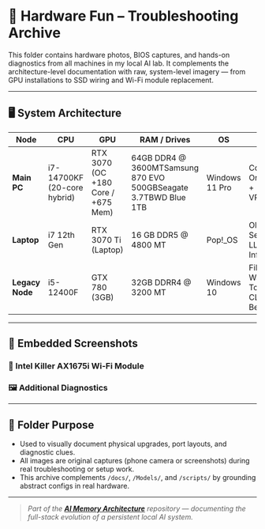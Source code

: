 # 🧰 Hardware Fun – Troubleshooting Archive

This folder contains hardware photos, BIOS captures, and hands-on diagnostics from all machines in my local AI lab. It complements the architecture-level documentation with raw, system-level imagery — from GPU installations to SSD wiring and Wi-Fi module replacement.

---

## 🖥️ System Architecture

| Node            | CPU                         | GPU                                | RAM / Drives                                                    | OS             | Role                                    |
| --------------- | --------------------------- | ---------------------------------- | --------------------------------------------------------------- | -------------- | --------------------------------------- |
| **Main PC**     | i7-14700KF (20-core hybrid) | RTX 3070 (OC +180 Core / +675 Mem) | 64GB DDR4 @ 3600MTSamsung 870 EVO 500GBSeagate 3.7TBWD Blue 1TB | Windows 11 Pro | Core Orchestrator + High-VRAM LLM       |
| **Laptop**      | i7 12th Gen                 | RTX 3070 Ti (Laptop)               | 16 GB DDR5 @ 4800 MT                                            | Pop!\_OS       | Ollama + Secondary LLM Inference        |
| **Legacy Node** | i5-12400F                   | GTX 780 (3GB)                      | 32GB DDRR4 @ 3200 MT                                            | Windows 10     | File Watcher, Tokenizer, CLI Benchmarks |

---

## 📸 Embedded Screenshots

### 🔧 Intel Killer AX1675i Wi-Fi Module

### 🖼️ Additional Diagnostics

---

## 📁 Folder Purpose

* Used to visually document physical upgrades, port layouts, and diagnostic clues.
* All images are original captures (phone camera or screenshots) during real troubleshooting or setup work.
* This archive complements `/docs/`, `/Models/`, and `/scripts/` by grounding abstract configs in real hardware.

---

> *Part of the **********[AI Memory Architecture](https://github.com/Mugiwara555343/ai-memory-architecture)********** repository — documenting the full-stack evolution of a persistent local AI system.*
